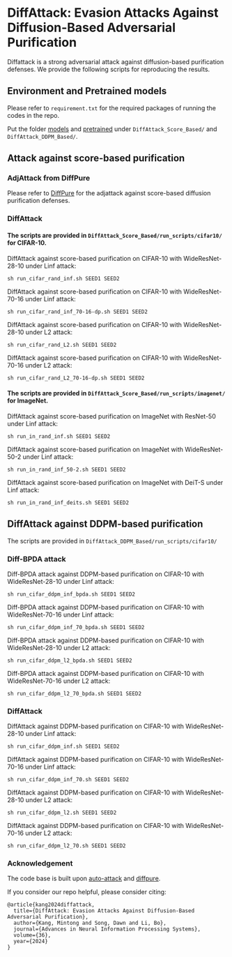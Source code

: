 # DiffAttack: Evasion Attacks Against Diffusion-Based Adversarial Purification

Diffattack is a strong adversarial attack against diffusion-based purification defenses. We provide the following scripts for reproducing the results.

## Environment and Pretrained models

Please refer to ``requirement.txt`` for the required packages of running the codes in the repo.

Put the folder [models](https://drive.google.com/file/d/1KRfeln9t2C7kKWmi4Q0P_XDYdwTcqjFp/view?usp=sharing) and [pretrained](https://drive.google.com/file/d/1iWHGBBXix2uzoZ4zNYvu_5q91pymAkez/view?usp=sharing) under ``DiffAttack_Score_Based/`` and ``DiffAttack_DDPM_Based/``.

## Attack against score-based purification

### AdjAttack from DiffPure

Please refer to [DiffPure](https://github.com/NVlabs/DiffPure) for the adjattack against score-based diffusion purification defenses.

### DiffAttack

#### The scripts are provided in ``DiffAttack_Score_Based/run_scripts/cifar10/`` for CIFAR-10.

DiffAttack against score-based purification on CIFAR-10 with WideResNet-28-10 under Linf attack:
```commandline
sh run_cifar_rand_inf.sh SEED1 SEED2
```

DiffAttack  against score-based purification on CIFAR-10 with WideResNet-70-16 under Linf attack:

```commandline
sh run_cifar_rand_inf_70-16-dp.sh SEED1 SEED2
```

DiffAttack  against score-based purification on CIFAR-10 with WideResNet-28-10 under L2 attack:

```commandline
sh run_cifar_rand_L2.sh SEED1 SEED2
```

DiffAttack against score-based purification on CIFAR-10 with WideResNet-70-16 under L2 attack:

```commandline
sh run_cifar_rand_L2_70-16-dp.sh SEED1 SEED2
```

#### The scripts are provided in ``DiffAttack_Score_Based/run_scripts/imagenet/`` for ImageNet.

DiffAttack against score-based purification on ImageNet with ResNet-50 under Linf attack:

```commandline
sh run_in_rand_inf.sh SEED1 SEED2
```

DiffAttack against score-based purification on ImageNet with WideResNet-50-2 under Linf attack:

```commandline
sh run_in_rand_inf_50-2.sh SEED1 SEED2
```

DiffAttack against score-based purification on ImageNet with DeiT-S under Linf attack:

```commandline
sh run_in_rand_inf_deits.sh SEED1 SEED2
```

## DiffAttack against DDPM-based purification

The scripts are provided in ``DiffAttack_DDPM_Based/run_scripts/cifar10/``

### Diff-BPDA attack

Diff-BPDA attack against DDPM-based purification on CIFAR-10 with WideResNet-28-10 under Linf attack:
```commandline
sh run_cifar_ddpm_inf_bpda.sh SEED1 SEED2
```

Diff-BPDA attack against DDPM-based purification on CIFAR-10 with WideResNet-70-16 under Linf attack:

```commandline
sh run_cifar_ddpm_inf_70_bpda.sh SEED1 SEED2
```

Diff-BPDA attack against DDPM-based purification on CIFAR-10 with WideResNet-28-10 under L2 attack:

```commandline
sh run_cifar_ddpm_l2_bpda.sh SEED1 SEED2
```

Diff-BPDA attack against DDPM-based purification on CIFAR-10 with WideResNet-70-16 under L2 attack:

```commandline
sh run_cifar_ddpm_l2_70_bpda.sh SEED1 SEED2
```

### DiffAttack

DiffAttack against DDPM-based purification on CIFAR-10 with WideResNet-28-10 under Linf attack:
```commandline
sh run_cifar_ddpm_inf.sh SEED1 SEED2
```

DiffAttack against DDPM-based purification on CIFAR-10 with WideResNet-70-16 under Linf attack:

```commandline
sh run_cifar_ddpm_inf_70.sh SEED1 SEED2
```

DiffAttack against DDPM-based purification on CIFAR-10 with WideResNet-28-10 under L2 attack:

```commandline
sh run_cifar_ddpm_l2.sh SEED1 SEED2
```

DiffAttack against DDPM-based purification on CIFAR-10 with WideResNet-70-16 under L2 attack:

```commandline
sh run_cifar_ddpm_l2_70.sh SEED1 SEED2
```

### Acknowledgement

The code base is built upon [auto-attack](https://github.com/fra31/auto-attack) and [diffpure](https://github.com/NVlabs/DiffPure).

If you consider our repo helpful, please consider citing:
```
@article{kang2024diffattack,
  title={DiffAttack: Evasion Attacks Against Diffusion-Based Adversarial Purification},
  author={Kang, Mintong and Song, Dawn and Li, Bo},
  journal={Advances in Neural Information Processing Systems},
  volume={36},
  year={2024}
}
```